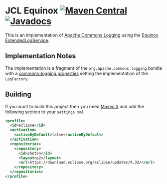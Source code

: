 JCL Equinox [![Maven Central](https://maven-badges.herokuapp.com/maven-central/com.github.marschall/com.github.marschall.jcl-equinox/badge.svg)](https://maven-badges.herokuapp.com/maven-central/com.github.marschall/com.github.marschall.jcl-equinox)  [![Javadocs](https://www.javadoc.io/badge/com.github.marschall/com.github.marschall.jcl-equinox.svg)](https://www.javadoc.io/doc/com.github.marschall/com.github.marschall.jcl-equinox)
===========
This is an implementation of [Apache Commons Logging](https://commons.apache.org/proper/commons-logging/) using the [Equinox](https://www.eclipse.org/equinox/) [ExtendedLogService](https://bugs.eclipse.org/bugs/show_bug.cgi?id=260672).


Implementation Notes
--------------------

The implementation is a fragment of the `org.apache.commons.logging` bundle with a [commons-logging.properties](https://commons.apache.org/proper/commons-logging/guide.html) setting the implementation of the `LogFactory`.

Building
--------
If you want to build this project then you need [Maven 3](https://maven.apache.org/) and add the following section to your <code>settings.xml</code>

```xml
<profile>
  <id>eclipse</id>
  <activation>
    <activeByDefault>false</activeByDefault>
  </activation>
  <repositories>
    <repository>
      <id>photon</id>
      <layout>p2</layout>
      <url>https://download.eclipse.org/eclipse/updates/4.32/</url>
    </repository>
  </repositories>
</profile>
